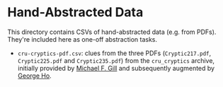 # Hand-Abstracted Data

This directory contains CSVs of hand-abstracted data (e.g. from PDFs). They're
included here as one-off abstraction tasks.

- `cru-cryptics-pdf.csv`: clues from the three PDFs (`Cryptic217.pdf`,
  `Cryptic225.pdf` and `Cryptic235.pdf`) from the `cru_cryptics` archive,
  initially provided by [Michael F. Gill](https://bbtp.net/) and subsequently
  augmented by [George Ho](https://www.georgeho.org/).
